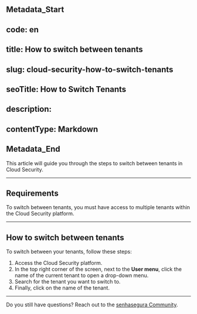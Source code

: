 ## Metadata_Start 
## code: en
## title: How to switch between tenants 
## slug: cloud-security-how-to-switch-tenants 
## seoTitle: How to Switch Tenants 
## description:  
## contentType: Markdown 
## Metadata_End
This article will guide you through the steps to switch between tenants in Cloud Security.

* * *

## Requirements
To switch between tenants, you must have access to multiple tenants within the Cloud Security platform. 

* * *


## How to switch between tenants

To switch between your tenants, follow these steps:

1. Access the Cloud Security platform.
2. In the top right corner of the screen, next to the **User menu**, click the name of the current tenant to open a drop-down menu.
4. Search for the tenant you want to switch to.
5. Finally, click on the name of the tenant.

* * *

Do you still have questions? Reach out to the [senhasegura Community](https://community.senhasegura.io/).